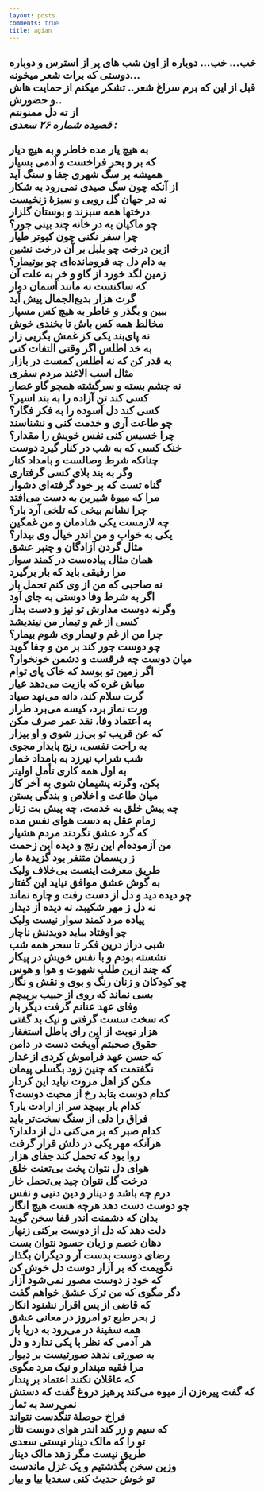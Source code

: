 ```yaml
---
layout: posts
comments: true
title: agian
---
```


خب... خب... دوباره از اون شب های پر از استرس و دوباره دوستی که برات شعر میخونه...  
قبل از این که برم سراغ شعر.. تشکر میکنم از حمایت هاش و حضورش..  
**از ته دل ممنونتم**
<br>
*قصیده شماره ۲۶ سعدی :*
<br>
<br>
به هیچ یار مده خاطر و به هیچ دیار
<br>
که بر و بحر فراخست و آدمی بسیار
<br>
همیشه بر سگ شهری جفا و سنگ آید
<br>
از آنکه چون سگ صیدی نمی‌رود به شکار
<br>
نه در جهان گل رویی و سبزهٔ زنخیست
<br>
درختها همه سبزند و بوستان گلزار
<br>
چو ماکیان به در خانه چند بینی جور؟
<br>
چرا سفر نکنی چون کبوتر طیار
<br>
ازین درخت چو بلبل بر آن درخت نشین
<br>
به دام دل چه فرومانده‌ای چو بوتیمار؟
<br>
زمین لگد خورد از گاو و خر به علت آن
<br>
که ساکنست نه مانند آسمان دوار
<br>
گرت هزار بدیع‌الجمال پیش آید
<br>
ببین و بگذر و خاطر به هیچ کس مسپار
<br>
مخالط همه کس باش تا بخندی خوش
<br>
نه پای‌بند یکی کز غمش بگریی زار
<br>
به خد اطلس اگر وقتی التفات کنی
<br>
به قدر کن که نه اطلس کمست در بازار
<br>
مثال اسب الاغند مردم سفری
<br>
نه چشم بسته و سرگشته همچو گاو عصار
<br>
کسی کند تن آزاده را به بند اسیر؟
<br>
کسی کند دل آسوده را به فکر فگار؟
<br>
چو طاعت آری و خدمت کنی و نشناسند
<br>
چرا خسیس کنی نفس خویش را مقدار؟
<br>
خنک کسی که به شب در کنار گیرد دوست
<br>
چنانکه شرط وصالست و بامداد کنار
<br>
وگر به بند بلای کسی گرفتاری
<br>
گناه تست که بر خود گرفته‌ای دشوار
<br>
مرا که میوهٔ شیرین به دست می‌افتد
<br>
چرا نشانم بیخی که تلخی آرد بار؟
<br>
چه لازمست یکی شادمان و من غمگین
<br>
یکی به خواب و من اندر خیال وی بیدار؟
<br>
مثال گردن آزادگان و چنبر عشق
<br>
همان مثال پیاده‌ست در کمند سوار
<br>
مرا رفیقی باید که بار برگیرد
<br>
نه صاحبی که من از وی کنم تحمل بار
<br>
اگر به شرط وفا دوستی به جای آود
<br>
وگرنه دوست مدارش تو نیز و دست بدار
<br>
کسی از غم و تیمار من نیندیشد
<br>
چرا من از غم و تیمار وی شوم بیمار؟
<br>
چو دوست جور کند بر من و جفا گوید
<br>
میان دوست چه فرقست و دشمن خونخوار؟
<br>
اگر زمین تو بوسد که خاک پای توام
<br>
مباش غره که بازیت می‌دهد عیار
<br>
گرت سلام کند، دانه می‌نهد صیاد
<br>
ورت نماز برد، کیسه می‌برد طرار
<br>
به اعتماد وفا، نقد عمر صرف مکن
<br>
که عن قریب تو بی‌زر شوی و او بیزار
<br>
به راحت نفسی، رنج پایدار مجوی
<br>
شب شراب نیرزد به بامداد خمار
<br>
به اول همه کاری تأمل اولیتر
<br>
بکن، وگرنه پشیمان شوی به آخر کار
<br>
میان طاعت و اخلاص و بندگی بستن
<br>
چه پیش خلق به خدمت، چه پیش بت زنار
<br>
زمام عقل به دست هوای نفس مده
<br>
که گرد عشق نگردند مردم هشیار
<br>
من آزموده‌ام این رنج و دیده این زحمت
<br>
ز ریسمان متنفر بود گزیدهٔ مار
<br>
طریق معرفت اینست بی‌خلاف ولیک
<br>
به گوش عشق موافق نیاید این گفتار
<br>
چو دیده دید و دل از دست رفت و چاره نماند
<br>
نه دل ز مهر شکیبد، نه دیده از دیدار
<br>
پیاده مرد کمند سوار نیست ولیک
<br>
چو اوفتاد بباید دویدنش ناچار
<br>
شبی دراز درین فکر تا سحر همه شب
<br>
نشسته بودم و با نفس خویش در پیکار
<br>
که چند ازین طلب شهوت و هوا و هوس
<br>
چو کودکان و زنان رنگ و بوی و نقش و نگار
<br>
بسی نماند که روی از حبیب برپیچم
<br>
وفای عهد عنانم گرفت دیگر بار
<br>
که سخت سست گرفتی و نیک بد گفتی
<br>
هزار نوبت از این رای باطل استغفار
<br>
حقوق صحبتم آویخت دست در دامن
<br>
که حسن عهد فراموش کردی از غدار
<br>
نگفتمت که چنین زود بگسلی پیمان
<br>
مکن کز اهل مروت نیاید این کردار
<br>
کدام دوست بتابد رخ از محبت دوست؟
<br>
کدام یار بپیچد سر از ارادت یار؟
<br>
فراق را دلی از سنگ سخت‌تر باید
<br>
کدام صبر که بر می‌کنی دل از دلدار؟
<br>
هرآنکه مهر یکی در دلش قرار گرفت
<br>
روا بود که تحمل کند جفای هزار
<br>
هوای دل نتوان پخت بی‌تعنت خلق
<br>
درخت گل نتوان چید بی‌تحمل خار
<br>
درم چه باشد و دینار و دین دنیی و نفس
<br>
چو دوست دست دهد هرچه هست هیچ انگار
<br>
بدان که دشمنت اندر قفا سخن گوید
<br>
دلت دهد که دل از دوست برکنی زنهار
<br>
دهان خصم و زبان حسود نتوان بست
<br>
رضای دوست بدست آر و دیگران بگذار
<br>
نگویمت که بر آزار دوست دل خوش کن
<br>
که خود ز دوست مصور نمی‌شود آزار
<br>
دگر مگوی که من ترک عشق خواهم گفت
<br>
که قاضی از پس اقرار نشنود انکار
<br>
ز بحر طبع تو امروز در معانی عشق
<br>
همه سفینهٔ در می‌رود به دریا بار
<br>
هر آدمی که نظر با یکی ندارد و دل
<br>
به صورتی ندهد صورتیست بر دیوار
<br>
مرا فقیه مپندار و نیک مرد مگوی
<br>
که عاقلان نکنند اعتماد بر پندار
<br>
که گفت پیره‌زن از میوه می‌کند پرهیز
دروغ گفت که دستش نمی‌رسد به ثمار
<br>
فراخ حوصلهٔ تنگدست نتواند
<br>
که سیم و زر کند اندر هوای دوست نثار
<br>
تو را که مالک دینار نیستی سعدی
<br>
طریق نیست مگر زهد مالک دینار
<br>
وزین سخن بگذشتیم و یک غزل ماندست
<br>
تو خوش حدیث کنی سعدیا بیا و بیار
<br>
---